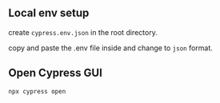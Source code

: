## Local env setup
create `cypress.env.json` in the root directory.

copy and paste the .env file inside and change to `json` format.

## Open Cypress GUI
```
npx cypress open
```
